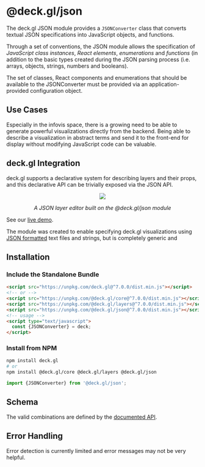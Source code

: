 # @deck.gl/json

The deck.gl JSON module provides a `JSONConverter` class that converts textual JSON specifications into JavaScript objects, and functions.

Through a set of conventions, the JSON module allows the specification of _JavaScript class instances_, _React elements_, _enumerations_ and _functions_ (in addition to the basic types created during the JSON parsing process (i.e. arrays, objects, strings, numbers and booleans).

The set of classes, React components and enumerations that should be available to the JSONConverter must be provided via an application-provided configuration object.

## Use Cases

Especially in the infovis space, there is a growing need to be able to generate powerful visualizations directly from the backend. Being able to describe a visualization in abstract terms and send it to the front-end for display without modifying JavaScript code can be valuable.

## deck.gl Integration

deck.gl supports a declarative system for describing layers and their props, and this declarative API can be trivially exposed via the JSON API.

<div align="center">
  <div>
    <img src="https://raw.github.com/uber-common/deck.gl-data/master/images/docs/json-layers.gif" />
    <p><i>A JSON layer editor built on the @deck.gl/json module</i></p>
  </div>
</div>

See our [live demo](https://deck.gl/playground).


The module was created to enable specifying deck.gl visualizations using [JSON formatted](https://www.json.org/) text files and strings, but is completely generic and



## Installation

### Include the Standalone Bundle

```html
<script src="https://unpkg.com/deck.gl@^7.0.0/dist.min.js"></script>
<!-- or -->
<script src="https://unpkg.com/@deck.gl/core@^7.0.0/dist.min.js"></script>
<script src="https://unpkg.com/@deck.gl/layers@^7.0.0/dist.min.js"></script>
<script src="https://unpkg.com/@deck.gl/json@^7.0.0/dist.min.js"></script>
<!-- usage -->
<script type="text/javascript">
  const {JSONConverter} = deck;
</script>
```

### Install from NPM

```bash
npm install deck.gl
# or
npm install @deck.gl/core @deck.gl/layers @deck.gl/json
```

```js
import {JSONConverter} from '@deck.gl/json';
```

## Schema

The valid combinations are defined by the [documented API](/docs/api-reference/json/json-converter.md).

## Error Handling

Error detection is currently limited and error messages may not be very helpful.
